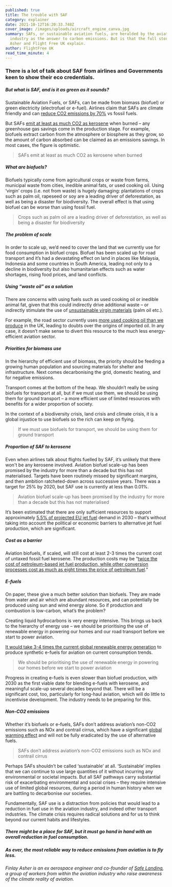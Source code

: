 ```yaml
---
published: true
title: The trouble with SAF
category: explainer
date: 2021-10-12T16:20:33.748Z
cover_image: /images/uploads/aircraft_engine_canva.jpg
summary: SAFs, or sustainable aviation fuels, are heralded by the aviation
  industry as the answer to carbon emissions. But is that the full story? Finlay
  Asher and Flight Free UK explain.
author: FlightFree UK
read_time_minute: 4
---
```

### There is a lot of talk about SAF from airlines and Governments keen to show their eco credentials.

##### But what is SAF, and is it as green as it sounds? 

Sustainable Aviation Fuels, or SAFs, can be made from biomass (biofuel) or green electricity (electrofuel or e-fuel). Airlines claim that SAFs are climate friendly and can [reduce CO2 emissions by 70%](https://www.sustainableaviation.co.uk/wp-content/uploads/2020/02/SustainableAviation_FuelReport_20200231.pdf) vs fossil fuels. 

But SAFs [emit at least as much CO2 as kerosene](https://www.aef.org.uk/2021/09/21/benefits-from-sustainable-aviation-fuels-must-not-be-over-claimed-aef-highlights-in-response-to-saf-consultation/) when burned – any greenhouse gas savings come in the production stage. For example, biofuels extract carbon from the atmosphere or biosphere as they grow, so the amount of carbon absorbed can be claimed as an emissions savings. In most cases, the figure is optimistic. 

> SAFs emit at least as much CO2 as kerosene when burned

##### W﻿hat are biofuels?

Biofuels typically come from agricultural crops or waste from farms, municipal waste from cities, inedible animal fats, or used cooking oil. Using ‘virgin’ crops (i.e. not from waste) is hugely damaging: plantations of crops such as palm oil, rapeseed or soy are a leading driver of deforestation, as well as being a disaster for biodiversity. The overall effect is that using biofuel can be worse than using fossil fuel.

> Crops such as palm oil are a leading driver of deforestation, as well as being a disaster for biodiversity

##### T﻿he problem of scale

In order to scale up, we’d need to cover the land that we currently use for food consumption in biofuel crops. Biofuel has been scaled up for road transport and it’s had a devastating effect on land in places like Malaysia, Indonesia and some countries in South America, leading not only to a decline in biodiversity but also humanitarian effects such as water shortages, rising food prices, and land conflicts.

##### Using “waste oil” as a solution

There are concerns with using fuels such as used cooking oil or inedible animal fat, given that this could indirectly drive additional waste – or indirectly stimulate the use of [unsustainable virgin materials](https://www.nnfcc.co.uk/files/mydocs/UCO%20Report.pdf) (palm oil etc.). 

For example, the road sector currently uses [more used cooking oil than we produce](https://www.transportenvironment.org/discover/uks-imports-dubious-used-cooking-oil-set-rise-fuelling-deforestation/) in the UK, leading to doubts over the origins of imported oil. In any case, it doesn’t make sense to divert this resource to the much less energy-efficient aviation sector.

##### P﻿riorities for biomass use

In the hierarchy of efficient use of biomass, the priority should be feeding a growing human population and sourcing materials for shelter and infrastructure. Next comes decarbonising the grid, domestic heating, and for negative emissions. 

Transport comes at the bottom of the heap. We shouldn’t really be using biofuels for transport at all, but if we must use them, we should be using them for ground transport – a more efficient use of limited resources with benefits for a wider proportion of society. 

In the context of a biodiversity crisis, land crisis and climate crisis, it is a global injustice to use biofuels so the rich can keep on flying. 

> If we must use biofuels for transport, we should be using them for ground transport

##### P﻿roportion of SAF to kerosene

Even when airlines talk about flights fuelled by SAF, it’s unlikely that there won't be any kerosene involved. Aviation biofuel scale-up has been promised by the industry for more than a decade but this has not materialised. Targets have been routinely missed by significant margins, and then ambition ratcheted-down across successive years. There was a target for 25% by 2020, but SAF use is currently at less than 0.01%.

> Aviation biofuel scale-up has been promised by the industry for more than a decade but this has not materialised

It’s been estimated that there are only sufficient resources to support approximately [5.5% of projected EU jet fuel](https://theicct.org/sites/default/files/publications/Sustainable-aviation-fuel-feedstock-eu-mar2021.pdf) demand in 2030 – that’s without taking into account the political or economic barriers to alternative jet fuel production, which are significant. 

##### C﻿ost as a barrier

Aviation biofuels, if scaled, will still cost at least 2-3 times the current cost of untaxed fossil fuel kerosene. The production costs may be “[twice the cost of petroleum-based jet fuel production, while other conversion processes cost as much as eight times the price of petroleum fuel](https://theicct.org/sites/default/files/publications/Sustainable-aviation-fuel-feedstock-eu-mar2021.pdf).” 

##### E-fuels

On paper, these give a much better solution than biofuels. They are made from water and air which are abundant resources, and can potentially be produced using sun and wind energy alone. So if production and combustion is low-carbon, what’s the problem?

Creating liquid hydrocarbons is very energy intensive. This brings us back to the hierarchy of energy use – we should be prioritising the use of renewable energy in powering our homes and our road transport before we start to power aviation. 

[It would take 3-4 times the current global renewable energy generation](https://www.fch.europa.eu/publications/hydrogen-powered-aviation) to produce synthetic e-fuels for aviation on current consumption trends.

> We should be prioritising the use of renewable energy in powering our homes before we start to power aviation

Progress in creating e-fuels is even slower than biofuel production, with 2030 as the first viable date for blending e-fuels with kerosene, and meaningful scale-up several decades beyond that. There will be a significant cost, too, particularly for long-haul aviation, which will do little to incentivise development. The industry needs to be preparing for this. 

##### N﻿on-CO2 emissions

Whether it’s biofuels or e-fuels, SAFs don’t address aviation’s non-CO2 emissions such as NOx and contrail cirrus, which have a significant [global warming effect](https://www.sciencedirect.com/science/article/abs/pii/S1352231020305689) and will not be fully eradicated by the use of alternative fuels. 

> SAFs don’t address aviation’s non-CO2 emissions such as NOx and contrail cirrus

Perhaps SAFs shouldn’t be called ‘sustainable’ at all. ‘Sustainable’ implies that we can continue to use large quantities of it without incurring any environmental or societal impacts. But all SAF pathways carry substantial risk of exacerbating environmental and social crises – they require intensive use of limited global resources, during a period in human history when we are battling to decarbonise our societies.

Fundamentally, SAF use is a distraction from policies that would lead to a reduction in fuel use in the aviation industry, and indeed other transport industries. The climate crisis requires radical solutions and for us to think beyond our current habits and lifestyles. 

##### There might be a place for SAF, but it must go hand in hand with an overall reduction in fuel consumption.

##### As ever, the most reliable way to reduce emissions from aviation is to fly less.

*Finlay Asher is an ex aerospace engineer and co-founder of [Safe Landing](https://safe-landing.org/), a group of workers from within the aviation industry who raise awareness of the climate reality of aviation.*
